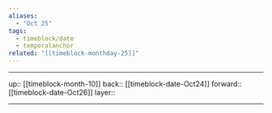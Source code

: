 ```yaml
---
aliases:
  - "Oct 25"
tags:
  - timeblock/date
  - temporalanchor
related: "[[timeblock-monthday-25]]"
---
```




***

up:: [[timeblock-month-10]]
back:: [[timeblock-date-Oct24]]
forward:: [[timeblock-date-Oct26]]
layer:: 

***
